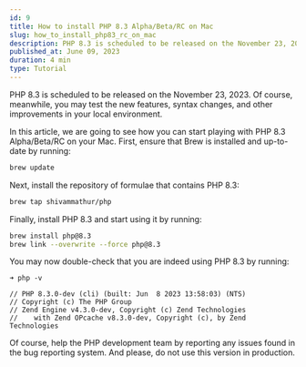 ```yaml
---
id: 9
title: How to install PHP 8.3 Alpha/Beta/RC on Mac
slug: how_to_install_php83_rc_on_mac
description: PHP 8.3 is scheduled to be released on the November 23, 2023. Of course, meanwhile, you may test the new features, syntax changes, and other improvements in your local environment.
published_at: June 09, 2023
duration: 4 min
type: Tutorial
---
```


PHP 8.3 is scheduled to be released on the November 23, 2023. Of course, meanwhile, you may test the new features, syntax changes, and other improvements in your local environment.

In this article, we are going to see how you can start playing with PHP 8.3 Alpha/Beta/RC on your Mac. First, ensure that Brew is installed and up-to-date by running:

```bash
brew update
```

Next, install the repository of formulae that contains PHP 8.3:

```bash
brew tap shivammathur/php
```

Finally, install PHP 8.3 and start using it by running:

```bash
brew install php@8.3
brew link --overwrite --force php@8.3
```

You may now double-check that you are indeed using PHP 8.3 by running:

```
➜ php -v

// PHP 8.3.0-dev (cli) (built: Jun  8 2023 13:58:03) (NTS)
// Copyright (c) The PHP Group
// Zend Engine v4.3.0-dev, Copyright (c) Zend Technologies
//    with Zend OPcache v8.3.0-dev, Copyright (c), by Zend Technologies
```

Of course, help the PHP development team by reporting any issues found in the bug reporting system. And please, do not use this version in production.
